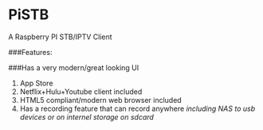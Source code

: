 # PiSTB
A Raspberry PI STB/IPTV Client

###Features:

  ###Has a very modern/great looking UI
  
1. App Store
2. Netflix+Hulu+Youtube client included
3. HTML5 compliant/modern web browser included
4. Has a recording feature that can record anywhere *including NAS to usb devices or on internel storage on sdcard*
